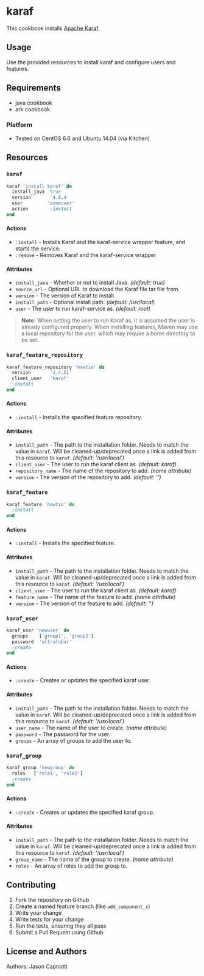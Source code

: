 karaf 
=====
This cookbook installs [Apache Karaf](http://karaf.apache.org/).

Usage
-----
Use the provided resources to install karaf and configure users and features.

Requirements
------------
* java cookbook
* ark cookbook

### Platform
* Tested on CentOS 6.6 and Ubuntu 14.04 (via Kitchen)

## Resources

### `karaf`
```ruby
karaf 'install karaf' do
  install_java  true
  version       '4.0.4'
  user         'someuser'  
  action        :install
end

```
#### Actions
* `:install` - Installs Karaf and the karaf-service wrapper feature, and starts the service.
* `:remove` - Removes Karaf and the karaf-service wrapper

#### Attributes
* `install_java` - Whether or not to install Java. *(default: true)*
* `source_url` - Optional URL to download the Karaf file tar file from.
* `version` - The version of Karaf to install.
* `install_path` - Optional install path. *(default: /usr/local)*
* `user` - The user to run karaf-service as. *(default: root)*

> **Note:**
> When setting the user to run Karaf as, it is assumed the user is already configured properly. When installing features, Maven may use a local repository for the user, which may require a home directory to be set. 

### `karaf_feature_repository`
```ruby
karaf_feature_repository 'hawtio' do
  version 		'1.4.51'
  client_user	'karaf'
  :install
end
```

#### Actions
* `:install` - Installs the specified feature repository.

#### Attributes
* `install_path` - The path to the installation folder. Needs to match the value in `karaf`. Will be cleaned-up/deprecated once a link is added from this resource to `karaf`. *(default: '/usr/local')*
* `client_user` - The user to run the karaf client as. *(default: karaf)*
* `repository_name` - The name of the repository to add. *(name attribute)*
* `version` - The version of the repository to add. *(default: '')*


### `karaf_feature`
```ruby
karaf_feature 'hawtio' do
  :install
end

```
#### Actions
* `:install` - Installs the specified feature.

#### Attributes
* `install_path` - The path to the installation folder. Needs to match the value in `karaf`. Will be cleaned-up/deprecated once a link is added from this resource to `karaf`. *(default: '/usr/local')*
* `client_user` - The user to run the karaf client as. *(default: karaf)*
* `feature_name` - The name of the feature to add. *(name attribute)*
* `version` - The version of the feature to add. *(default: '')*


### `karaf_user`
```ruby
karaf_user 'newuser' do
  groups    ['group1', 'group2']
  password  'ultrafubar'
  :create
end
```

#### Actions
* `:create` - Creates or updates the specified karaf user.

#### Attributes
* `install_path` - The path to the installation folder. Needs to match the value in `karaf`. Will be cleaned-up/deprecated once a link is added from this resource to `karaf`. *(default: '/usr/local')*
* `user_name` - The name of the user to create. *(name attribute)*
* `password` - The password for the user.
* `groups` - An array of groups to add the user to.


### `karaf_group`
```ruby
karaf_group 'newgroup' do
  roles   ['role1', 'role2']
  :create
end
```

#### Actions
* `:create` - Creates or updates the specified karaf group.

#### Attributes
* `install_path` - The path to the installation folder. Needs to match the value in `karaf`. Will be cleaned-up/deprecated once a link is added from this resource to `karaf`. *(default: '/usr/local')*
* `group_name` - The name of the group to create. *(name attribute)*
* `roles` - An array of roles to add the group to.


Contributing
------------
1. Fork the repository on Github
2. Create a named feature branch (like `add_component_x`)
3. Write your change
4. Write tests for your change
5. Run the tests, ensuring they all pass
6. Submit a Pull Request using Github

License and Authors
-------------------
Authors: Jason Capriotti
